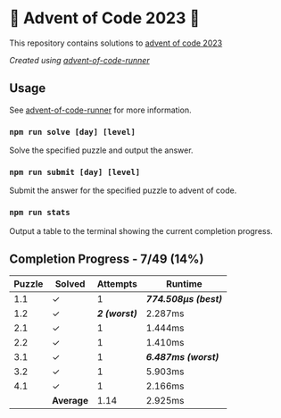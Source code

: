 # :santa: Advent of Code 2023 :christmas_tree:

This repository contains solutions to [advent of code 2023](https://adventofcode.com/2023) 

_Created using [advent-of-code-runner](https://github.com/beakerandjake/advent-of-code-runner)_

## Usage
See [advent-of-code-runner](https://github.com/beakerandjake/advent-of-code-runner) for more information.

### `npm run solve [day] [level]`
Solve the specified puzzle and output the answer.

### `npm run submit [day] [level]`
Submit the answer for the specified puzzle to advent of code.

### `npm run stats`
Output a table to the terminal showing the current completion progress.

<!--Please do not delete the following comments, they are required to save your stats to this file.-->
<!--START_AUTOGENERATED_COMPLETION_PROGRESS_SECTION-->
## Completion Progress - 7/49 (14%)

| Puzzle | Solved | Attempts | Runtime |
| --- | --- | --- | --- |
| 1.1 | ✓ | 1 | ***774.508μs (best)*** |
| 1.2 | ✓ | ***2 (worst)*** | 2.287ms |
| 2.1 | ✓ | 1 | 1.444ms |
| 2.2 | ✓ | 1 | 1.410ms |
| 3.1 | ✓ | 1 | ***6.487ms (worst)*** |
| 3.2 | ✓ | 1 | 5.903ms |
| 4.1 | ✓ | 1 | 2.166ms |
|  | **Average** | 1.14 | 2.925ms |
<!--END_AUTOGENERATED_COMPLETION_PROGRESS_SECTION-->
